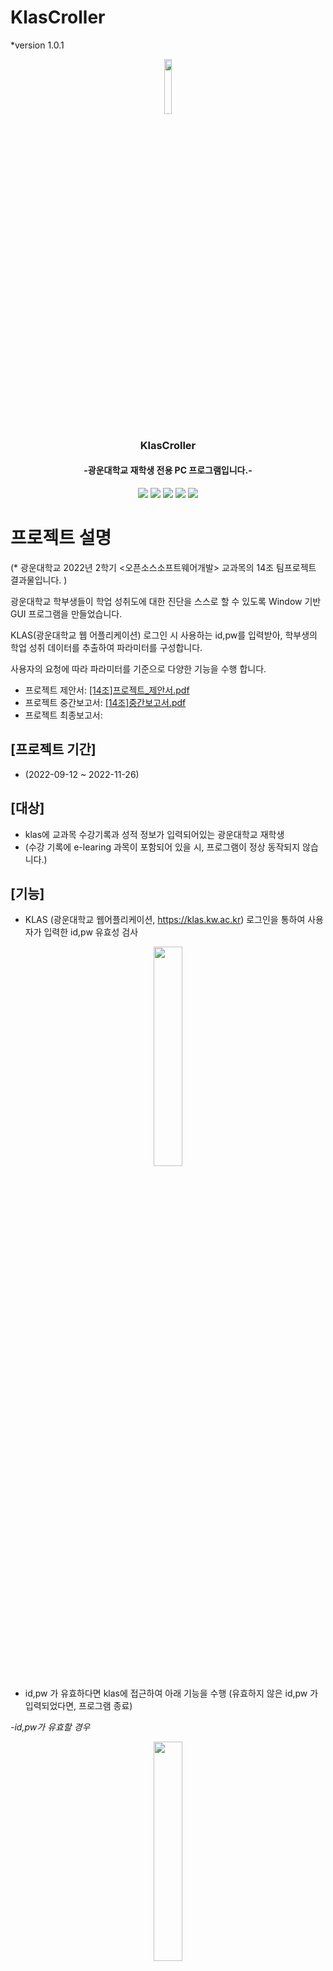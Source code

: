 # KlasCroller

*version 1.0.1
<div align="center">

 <img width="15%" src="https://user-images.githubusercontent.com/50646145/202891559-317bce94-7cac-4009-83cb-670e8bdf2eca.png"/>


 ### KlasCroller
 #### -광운대학교 재학생 전용 PC 프로그램입니다.-
 
 <img src="https://img.shields.io/badge/Python-3776AB?style=for-the-badge&logo=Python&logoColor=white"/>
 <img src="https://img.shields.io/badge/Selenium-43B02A?style=for-the-badge&logo=Selenium&logoColor=white"/>
 <img src="https://img.shields.io/badge/Matplotlib-11557C.svg?style=for-the-badge&logo=Matplotlib&logoColor=white"/>
 <img src="https://img.shields.io/badge/GitHub-181717?style=for-the-badge&logo=GitHub&logoColor=white"/>
 <img src="https://img.shields.io/badge/Visual Studio Code-007ACC?style=for-the-badge&logo=Visual Studio Code&logoColor=white"/>
 
</div>


# 프로젝트 설명
(* 광운대학교 2022년 2학기 <오픈소스소프트웨어개발> 교과목의 14조 팀프로젝트 결과물입니다. )

광운대학교 학부생들이 학업 성취도에 대한 진단을 스스로 할 수 있도록 Window 기반 GUI 프로그램을 만들었습니다.

KLAS(광운대학교 웹 어플리케이션) 로그인 시 사용하는 id,pw를 입력받아, 학부생의 학업 성취 데이터를 추출하여 파라미터를 구성합니다.

사용자의 요청에 따라 파라미터를 기준으로 다양한 기능을 수행 합니다.

 - 프로젝트 제안서: [[14조]프로젝트_제안서.pdf](https://github.com/oss01-SourceFree/KlasCroller/files/10095838/14._.pdf)
 - 프로젝트 중간보고서: [[14조]중간보고서.pdf](https://github.com/oss01-SourceFree/KlasCroller/files/10095834/14.pdf)
 - 프로젝트 최종보고서:


## [프로젝트 기간] 
- (2022-09-12 ~ 2022-11-26)

## [대상]
- klas에 교과목 수강기록과 성적 정보가 입력되어있는 광운대학교 재학생
- (수강 기록에 e-learing 과목이 포함되어 있을 시, 프로그램이 정상 동작되지 않습니다.)

## [기능]
- KLAS (광운대학교 웹어플리케이션, https://klas.kw.ac.kr) 로그인을 통하여 사용자가 입력한 id,pw 유효성 검사
<div align="center">
<img width="30%" src="https://user-images.githubusercontent.com/50646145/204077513-16a98a97-a26c-4f21-81ee-278b8a397f89.png"/>
</div>


- id,pw 가 유효하다면 klas에 접근하여 아래 기능을 수행 (유효하지 않은 id,pw 가 입력되었다면, 프로그램 종료)


_-id,pw가 유효할 경우_
<div align="center">
<img width="30%" src="https://user-images.githubusercontent.com/50646145/204077514-c7d7661f-4a02-40ed-a77e-26e008ac12bd.png"/>
 </div>
 
_-id,pw가 유효하지 않을 경우_
<div align="center">
<img width="30%" src="https://user-images.githubusercontent.com/50646145/204078492-d0622831-8343-498c-8090-720ac87118ad.png"/>
</div>




- 학기별 출석율, 과제제출율, 성적 등의 학생 Data Scraping 및 파라미터 값 추출
      
      [파라미터]
    
      - 의지력 = (출석 / (출석+지각+결석)) X 100
  
      - 지능 = ((실제 취득 학점) / (취득 가능 학점) ) X 100
  
      - 생존력 = (*수강과목 갯수 에 따른 점수) + 총 과제,퀴즈 갯수(50개 이상 이면 50점)
  
      - 근명성 = (제출한 과제 수 + 제출한 퀴즈 수) / (총 과제 수 + 총 퀴즈 수) X 100
  
      - 가성비 = (지능 /의지력)
    
    
        *수강과목 갯수 에 따른 점수:
              6 개 이상: 50점
              5 개 : 40점
              4 개 : 32점
              3 개 : 24점
              2 개 : 16점
              1 개 : 8점 


- Data Scraping 중 문제 발생 시, 메시지 창 출력 후 프로그램 종료

<div align="center">
<img width="30%" src="https://user-images.githubusercontent.com/50646145/204078623-c63f8b0b-b1a3-403d-95eb-184670555bb8.png"/>
</div>



- 로컬 PC에 cache file 생성 (파일이름은 '<학번>.plk') 후 파라미터 값 저장 (이후 프로그램 구동 시, Scraping 과정 생략)



- 파라미터를 근거로 사용자가 원하는 학기에 대해 그래프 출력

      단일 학기 분석 시, 오각형 방사 그래프(Radiation Graph Of A Pentagon) 출력
      
      두개 학기 분석 시, 막대 그래프(Bar Graph) 출력


- 완료된 학기에 분석하여 사용자의 학업 성취 스타일 판단

        1. 5개의 파라미터 각각의 중앙값으로 가장 높은 값, 두번째로 높은 값을 가지는 파라미터를 확인
        
        2. 가장 높은 값을 가지는 파라미터로 적절한 동물 이미지를 매치 
        
        3. 두번째로 높은 값을 가지는 파라미터로 적절한 배경 이미지를 매치
        
        4. 2,3 번 으로 장점이 부각된 사용자의 학업 성취 스타일 출력
        
        5. 5개의 파라미터 각각의 중앙값으로 가장 낮은 값, 두 번째로 낮은 값을 가지는 파라미터를 확인
        
        6. 가장 낮은 값을 가지는 파라미터로 적절한 동물 이미지를 매치 
        
        7. 두번째로 낮은 값을 가지는 파라미터로 적절한 배경 이미지를 매치
        
        8. 6,7 번 으로 단점이 부각된 사용자의 학업 성취 스타일 출력


_++사용자의 장점이 부각된 동물 이미지 : ['소나무', '돌고래', '쥐', '개미', '네잎클로버']_

<div align="center", float= "left", margin="auto">
<img width="15%" src="https://user-images.githubusercontent.com/50646145/204079827-54328bdc-78fc-4a0a-b5ac-958a3893b667.png"/>
 <img width="15%" src="https://user-images.githubusercontent.com/50646145/204079828-bb34f473-5a0d-40dd-957e-5060284d6e24.png"/>
 <img width="15%" src="https://user-images.githubusercontent.com/50646145/204079829-630e9896-da41-41d2-9bf9-482415902dc3.png"/>
 <img width="15%" src="https://user-images.githubusercontent.com/50646145/204079830-2e9ad240-10c3-48a8-9f7a-4be30c8b0459.png"/>
 <img width="15%" src="https://user-images.githubusercontent.com/50646145/204079831-391a53a8-f6c9-432c-8731-f09ad1956658.png"/>
</div>

_++사용자의 단점이 부각된 동물 이미지 : ['베짱이', '금붕어', '게복치', '나무늘보', '까마귀']_
<div align="center", float= "left", margin="auto">
<img width="15%" src="https://user-images.githubusercontent.com/50646145/204079921-4c7c5170-8812-4328-9b5f-5c6affa8b5b1.png"/>
 <img width="15%" src="https://user-images.githubusercontent.com/50646145/204079923-895ff548-72ba-4d5e-a8c8-89f08f83e730.png"/>
 <img width="15%" src="https://user-images.githubusercontent.com/50646145/204079924-8d3ffdd9-aaa9-4860-be80-2d042de808a1.png"/>
 <img width="15%" src="https://user-images.githubusercontent.com/50646145/204079936-bf5e4c12-3713-4357-9386-f65a67dcd708.png"/>
 <img width="15%" src="https://user-images.githubusercontent.com/50646145/204079927-add85346-d1c9-4b48-b6dd-de833fa0cdf2.png"/>
</div>

_++사용자의 장점이 부각된 형용어 : ['열정많은', '저명한', '끈질긴', '부지런한', '운 좋은']_
<div align="center", float= "left", margin="auto">
<img width="15%" src="https://user-images.githubusercontent.com/50646145/204083325-e18a44d8-58d6-4f25-ba6b-cadf99d0d327.png"/>
 <img width="15%" src="https://user-images.githubusercontent.com/50646145/204083324-8091cd1b-23f7-44c5-9c39-a71f2cd8bf31.png"/>
 <img width="15%" src="https://user-images.githubusercontent.com/50646145/204083327-c70bc709-5b78-471d-a9b2-cb5dda1eb7ad.png"/>
 <img width="15%" src="https://user-images.githubusercontent.com/50646145/204083323-3bfdb87d-937d-4573-a9a4-4987cb917d40.png"/>
 <img width="15%" src="https://user-images.githubusercontent.com/50646145/204083321-d3edb1f3-a8ed-4d53-a572-382305ea1d40.png"/>
</div>

_++사용자의 단점이 부각된 형용어 : ['노력상실', '우둔한', '포기빠른', '게으른', '불운한']_
<div align="center", float= "left", margin="auto">
<img width="15%" src="https://user-images.githubusercontent.com/50646145/204083424-cdf5afbc-2e28-42a6-a3d9-0a3a55a11172.png"/>
 <img width="15%" src="https://user-images.githubusercontent.com/50646145/204083423-7ad0ea04-0ac5-46d3-8110-c33469c95423.png"/>
 <img width="15%" src="https://user-images.githubusercontent.com/50646145/204083422-a5e5da18-fccf-49c4-97fb-342c51c8cdda.png"/>
 <img width="15%" src="https://user-images.githubusercontent.com/50646145/204083420-50ce3102-f04e-405c-99a4-b82da9e6c859.png"/>
 <img width="15%" src="https://user-images.githubusercontent.com/50646145/204083419-050238b5-1c6b-4ace-a736-3097492bc8dc.png"/>
</div>




- 사용자로부터 관심있는 진로 분야를 입력받아, '잡코리아'(https://www.jobkorea.co.kr/)로 연결


- 사용자 요청에 따른 cache file 초기화


## [실행방법]

1. 파이썬 설치 (https://www.python.org/downloads/)

2. visual studio 설치 (https://visualstudio.microsoft.com/ko/)

3. terminal을 열고 다음 명령어를 순서대로 수행
   - 'git clone https://github.com/oss01-SourceFree/KlasCroller.git'
   - 'cd ./KlasCroller'

4. 관련 라이브러리/모듈 설치
   (tkinter, matplotlib, numpy, selenium, beautifulsoup4, webdriver-manager 등)
   
5. 네이버 나눔 글꼴 설치 (https://hangeul.naver.com/font)
   
6. 'main.py' 실행

    -> [ Ctrl+<Alt>+N ] OR [ 왼쪽 마우스 클릭 + 'Run Code' ]


## [사용법]
- KLAS 로그인 시 사용하는 id,pw로 프로그램에 로그인 해주세요. 
<div align="center", float= "left", margin="auto">
<img width="25%" src="https://user-images.githubusercontent.com/50646145/204079519-35f64d50-f2dd-490a-bd7f-cdf23fa490ab.png"/>
</div>

- 프로그램이 정상 작동이 되었다면 아래와 같은 화면에 사용자의 학번이 출력됩니다.
<div align="center", float= "left", margin="auto">
<img width="25%" src="https://user-images.githubusercontent.com/50646145/204078977-4bd7db65-ee4b-4314-bdb3-486804e2ea3d.png"/>
</div>

- <단일 학기 분석> 버튼을 클릭한다면, 해당 기능에 대한 설명과 학기 선택 콤보 박스가 있는 학기선택 창을 보실 수 있습니다. 
선택된 학기에 대해서 사용자의 파라미터 값으로 오각형의 방사그래프(Radiation Graph Of A Pentagon)가 출력됩니다.
<div align="center", float= "left", margin="auto">
<img width="25%" src="https://user-images.githubusercontent.com/50646145/204079180-4e49c686-0980-4ed6-8c83-8022249ee4cd.png"/>
<img width="45%" src="https://user-images.githubusercontent.com/50646145/204079185-89af32c4-8066-4ac6-9af9-a99c37e15e24.png"/>
</div>

- <두개 학기 비교> 버튼을 클릭한다면, 해당 기능에 대한 설명과 학기 선택 콤보 박스가 있는 학기선택 창을 보실 수 있습니다. 
선택된 두개 학기에 대해서 사용자의 파라미터 값으로 막대 그래프(Bar Graph)가 출력됩니다.
<div align="center", float= "left">
<img width="25%" src="https://user-images.githubusercontent.com/50646145/204079474-68a59dae-9145-4a48-aaad-bbfbd81db6ee.png"/>
<img width="45%" src="https://user-images.githubusercontent.com/50646145/204079483-915d0f45-4bc7-4d8e-95bf-44b3d65bbc41.png"/>
</div>

- <SF MBTI> 버튼을 클릭한다면, 해당 기능에 대한 설명을 보실 수 있습니다.
완료된 학기들을 종합적으로 평가하여 사용자의 학업 스타일과 어울리는 동물(+ 배경) 이미지가 출력됩니다.
<div align="center", float= "left">
<img width="25%" src="https://user-images.githubusercontent.com/50646145/204079459-e513121e-6cd7-4121-88ff-efe078f6a635.png"/>
<img width="45%" src="https://user-images.githubusercontent.com/50646145/204085394-f99a2d59-dc07-4e68-9772-4275438acd8e.png"/>
</div>

- <취업 공고 분야> 버튼을 클릭한다면, 해당 기능에 대한 설명을 보실 수 있습니다.
관심 있는 진로, 취업 분야의 키워드를 입력한 뒤 검색버튼을 누르면 '잡코리아'(웹사이트) 에서 해당 키워드에 대한 공고문을 바로 보실 수 있습니다.
<div align="center", float= "left">
<img width="25%" src="https://user-images.githubusercontent.com/50646145/204079436-ded25ba1-1e31-459a-b6b4-c4434d1ada2e.png"/>
</div>

- 새 학기를 업데이트 하려거나, KLAS 정보를 local PC에 저장하고 싶지 않을 경우, <내 정보 초기화> 버튼을 클릭 해주세요.
cache file 이 삭제되고, 프로그램이 종료 됩니다.
<div align="center", float= "left">
<img width="30%" src="https://user-images.githubusercontent.com/50646145/204079404-0fc7096a-2954-4301-a777-bb74b63d0fc0.png"/>
</div>
